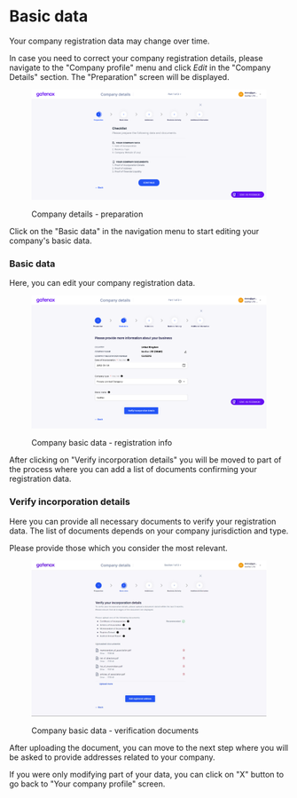 # Basic data

Your company registration data may change over time.

In case you need to correct your company registration details, please navigate to the "Company profile" menu and click _Edit_ in the "Company Details" section. The "Preparation" screen will be displayed.

<figure><img src="../../../.gitbook/assets/preparation.png" alt="Company details - preparation"><figcaption><p>Company details - preparation</p></figcaption></figure>

Click on the "Basic data" in the navigation menu to start editing your company's basic data.

### Basic data

Here, you can edit your company registration data.

<figure><img src="../../../.gitbook/assets/basic_data.png" alt="Company basic data - registration info"><figcaption><p>Company basic data - registration info</p></figcaption></figure>

After clicking on "Verify incorporation details" you will be moved to part of the process where you can add a list of documents confirming your registration data.

### Verify incorporation details

Here you can provide all necessary documents to verify your registration data. The list of documents depends on your company jurisdiction and type.

Please provide those which you consider the most relevant.

<figure><img src="../../../.gitbook/assets/basic_data_verify.png" alt="Company basic data - verification documents"><figcaption><p>Company basic data - verification documents</p></figcaption></figure>

After uploading the document, you can move to the next step where you will be asked to provide addresses related to your company.

If you were only modifying part of your data, you can click on "X" button to go back to "Your company profile" screen.
